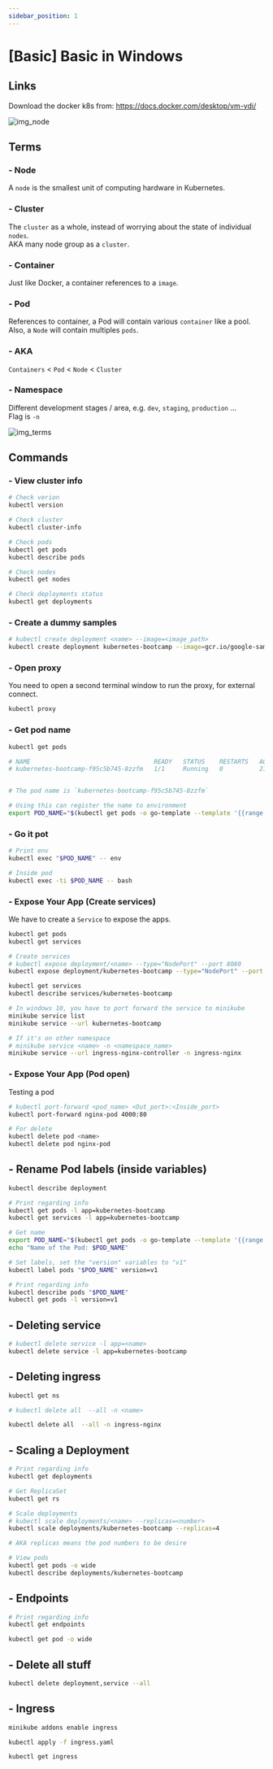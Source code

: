```yaml
---
sidebar_position: 1
---
```


# [Basic] Basic in Windows

## Links

Download the docker k8s from:
https://docs.docker.com/desktop/vm-vdi/


![img_node](/img/module_03_nodes.svg)


## Terms

### - Node
A `node` is the smallest unit of computing hardware in Kubernetes.

### - Cluster
The `cluster` as a whole, instead of worrying about the state of individual `nodes`.  
AKA many node group as a `cluster`.  

### - Container
Just like Docker, a container references to a `image`.

### - Pod
References to container, a Pod will contain various `container` like a pool. Also, a `Node` will contain multiples `pods`.

### - AKA
`Containers` < `Pod` < `Node` < `Cluster`

### - Namespace
Different development stages / area, e.g. `dev`, `staging`, `production` ...  
Flag is `-n`

![img_terms](/img/k8sStr.webp)

## Commands

### - View cluster info

```bash
# Check verion
kubectl version

# Check cluster
kubectl cluster-info

# Check pods
kubectl get pods
kubectl describe pods

# Check nodes
kubectl get nodes

# Check deployments status
kubectl get deployments
```

### - Create a dummy samples

```bash
# kubectl create deployment <name> --image=<image_path>
kubectl create deployment kubernetes-bootcamp --image=gcr.io/google-samples/kubernetes-bootcamp:v1
```

### - Open proxy
You need to open a second terminal window to run the proxy, for external connect.

```bash
kubectl proxy
```

### - Get pod name
```bash
kubectl get pods

# NAME                                  READY   STATUS    RESTARTS   AGE
# kubernetes-bootcamp-f95c5b745-8zzfm   1/1     Running   0          21m


# The pod name is `kubernetes-bootcamp-f95c5b745-8zzfm`

# Using this can register the name to environment
export POD_NAME="$(kubectl get pods -o go-template --template '{{range .items}}{{.metadata.name}}{{"\n"}}{{end}}')"
```

### - Go it pot

```bash
# Print env
kubectl exec "$POD_NAME" -- env

# Inside pod
kubectl exec -ti $POD_NAME -- bash
```

### - Expose Your App (Create services)
We have to create a `Service` to expose the apps.

```bash
kubectl get pods
kubectl get services

# Create services
# kubectl expose deployment/<name> --type="NodePort" --port 8080
kubectl expose deployment/kubernetes-bootcamp --type="NodePort" --port 8080

kubectl get services
kubectl describe services/kubernetes-bootcamp

# In windows 10, you have to port forward the service to minikube
minikube service list
minikube service --url kubernetes-bootcamp

# If it's on other namespace
# minikube service <name> -n <namespace_name>
minikube service --url ingress-nginx-controller -n ingress-nginx
```

### - Expose Your App (Pod open)
Testing a pod
```bash
# kubectl port-forward <pod_name> <Out_port>:<Inside_port>
kubectl port-forward nginx-pod 4000:80

# For delete
kubectl delete pod <name>
kubectl delete pod nginx-pod
```

## - Rename Pod labels (inside variables)

```bash
kubectl describe deployment

# Print regarding info
kubectl get pods -l app=kubernetes-bootcamp
kubectl get services -l app=kubernetes-bootcamp

# Get name
export POD_NAME="$(kubectl get pods -o go-template --template '{{range .items}}{{.metadata.name}}{{"\n"}}{{end}}')"
echo "Name of the Pod: $POD_NAME"

# Set labels, set the "version" variables to "v1"
kubectl label pods "$POD_NAME" version=v1

# Print regarding info
kubectl describe pods "$POD_NAME"
kubectl get pods -l version=v1
```

## - Deleting service

```bash
# kubectl delete service -l app=<name>
kubectl delete service -l app=kubernetes-bootcamp
```

## - Deleting ingress

```bash
kubectl get ns 

# kubectl delete all  --all -n <name>

kubectl delete all  --all -n ingress-nginx
```

## - Scaling a Deployment

```bash
# Print regarding info
kubectl get deployments

# Get ReplicaSet
kubectl get rs

# Scale deployments
# kubectl scale deployments/<name> --replicas=<number>
kubectl scale deployments/kubernetes-bootcamp --replicas=4

# AKA replicas means the pod numbers to be desire

# View pods
kubectl get pods -o wide
kubectl describe deployments/kubernetes-bootcamp
```

## - Endpoints

```bash
# Print regarding info
kubectl get endpoints

kubectl get pod -o wide
```

## - Delete all stuff

```bash
kubectl delete deployment,service --all
```

## - Ingress

```bash
minikube addons enable ingress

kubectl apply -f ingress.yaml

kubectl get ingress  
```
